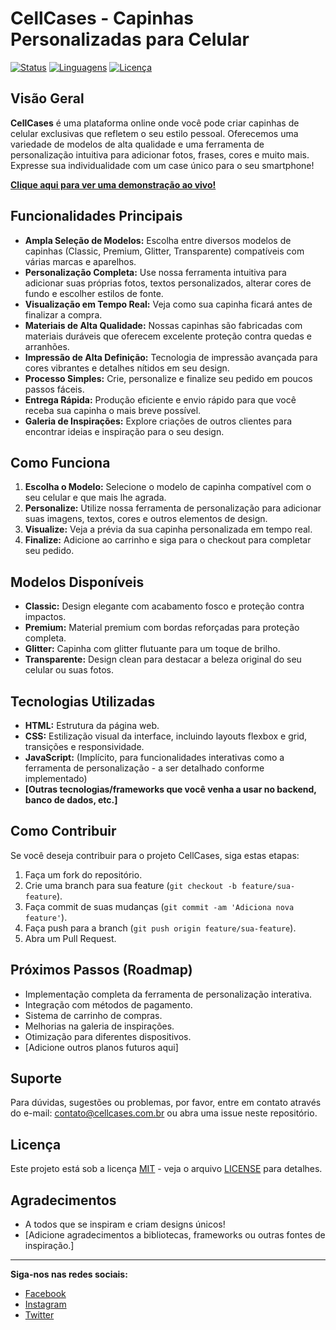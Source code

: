 # CellCases - Capinhas Personalizadas para Celular

[![Status](https://img.shields.io/badge/Status-Em%20Desenvolvimento-yellow)](https://github.com/seu-usuario/seu-repositorio)
[![Linguagens](https://img.shields.io/github/languages/count/seu-usuario/seu-repositorio)](https://github.com/seu-usuario/seu-repositorio)
[![Licença](https://img.shields.io/github/license/seu-usuario/seu-repositorio)](https://github.com/seu-usuario/seu-repositorio/blob/main/LICENSE)

## Visão Geral

**CellCases** é uma plataforma online onde você pode criar capinhas de celular exclusivas que refletem o seu estilo pessoal. Oferecemos uma variedade de modelos de alta qualidade e uma ferramenta de personalização intuitiva para adicionar fotos, frases, cores e muito mais. Expresse sua individualidade com um case único para o seu smartphone!

[**Clique aqui para ver uma demonstração ao vivo!**](link-da-sua-demo-se-houver)

## Funcionalidades Principais

* **Ampla Seleção de Modelos:** Escolha entre diversos modelos de capinhas (Classic, Premium, Glitter, Transparente) compatíveis com várias marcas e aparelhos.
* **Personalização Completa:** Use nossa ferramenta intuitiva para adicionar suas próprias fotos, textos personalizados, alterar cores de fundo e escolher estilos de fonte.
* **Visualização em Tempo Real:** Veja como sua capinha ficará antes de finalizar a compra.
* **Materiais de Alta Qualidade:** Nossas capinhas são fabricadas com materiais duráveis que oferecem excelente proteção contra quedas e arranhões.
* **Impressão de Alta Definição:** Tecnologia de impressão avançada para cores vibrantes e detalhes nítidos em seu design.
* **Processo Simples:** Crie, personalize e finalize seu pedido em poucos passos fáceis.
* **Entrega Rápida:** Produção eficiente e envio rápido para que você receba sua capinha o mais breve possível.
* **Galeria de Inspirações:** Explore criações de outros clientes para encontrar ideias e inspiração para o seu design.

## Como Funciona

1.  **Escolha o Modelo:** Selecione o modelo de capinha compatível com o seu celular e que mais lhe agrada.
2.  **Personalize:** Utilize nossa ferramenta de personalização para adicionar suas imagens, textos, cores e outros elementos de design.
3.  **Visualize:** Veja a prévia da sua capinha personalizada em tempo real.
4.  **Finalize:** Adicione ao carrinho e siga para o checkout para completar seu pedido.

## Modelos Disponíveis

* **Classic:** Design elegante com acabamento fosco e proteção contra impactos.
* **Premium:** Material premium com bordas reforçadas para proteção completa.
* **Glitter:** Capinha com glitter flutuante para um toque de brilho.
* **Transparente:** Design clean para destacar a beleza original do seu celular ou suas fotos.

## Tecnologias Utilizadas

* **HTML:** Estrutura da página web.
* **CSS:** Estilização visual da interface, incluindo layouts flexbox e grid, transições e responsividade.
* **JavaScript:** (Implícito, para funcionalidades interativas como a ferramenta de personalização - a ser detalhado conforme implementado)
* **[Outras tecnologias/frameworks que você venha a usar no backend, banco de dados, etc.]**

## Como Contribuir

Se você deseja contribuir para o projeto CellCases, siga estas etapas:

1.  Faça um fork do repositório.
2.  Crie uma branch para sua feature (`git checkout -b feature/sua-feature`).
3.  Faça commit de suas mudanças (`git commit -am 'Adiciona nova feature'`).
4.  Faça push para a branch (`git push origin feature/sua-feature`).
5.  Abra um Pull Request.

## Próximos Passos (Roadmap)

* Implementação completa da ferramenta de personalização interativa.
* Integração com métodos de pagamento.
* Sistema de carrinho de compras.
* Melhorias na galeria de inspirações.
* Otimização para diferentes dispositivos.
* [Adicione outros planos futuros aqui]

## Suporte

Para dúvidas, sugestões ou problemas, por favor, entre em contato através do e-mail: contato@cellcases.com.br ou abra uma issue neste repositório.

## Licença

Este projeto está sob a licença [MIT](https://github.com/seu-usuario/seu-repositorio/blob/main/LICENSE) - veja o arquivo [LICENSE](LICENSE) para detalhes.

## Agradecimentos

* A todos que se inspiram e criam designs únicos!
* [Adicione agradecimentos a bibliotecas, frameworks ou outras fontes de inspiração.]

---

**Siga-nos nas redes sociais:**

* [Facebook](link-do-seu-facebook)
* [Instagram](link-do-seu-instagram)
* [Twitter](link-do-seu-twitter)